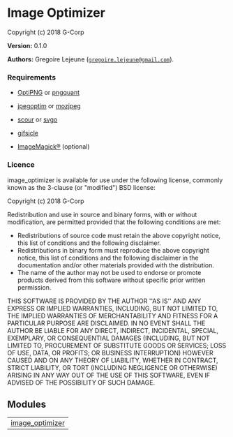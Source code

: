 

# Image Optimizer #

Copyright (c) 2018 G-Corp

__Version:__ 0.1.0

__Authors:__ Gregoire Lejeune ([`gregoire.lejeune@gmail.com`](mailto:gregoire.lejeune@gmail.com)).


### Requirements ###

* [OptiPNG](http://optipng.sourceforge.net/) or [pngquant](https://pngquant.org/)

* [jpegoptim](https://github.com/tjko/jpegoptim) or [mozjpeg](https://github.com/mozilla/mozjpeg)

* [scour](https://github.com/scour-project/scour) or [svgo](https://github.com/svg/svgo)

* [gifsicle](http://www.lcdf.org/gifsicle/)

* [ImageMagick®](https://www.imagemagick.org/) (optional)



### Licence ###

image_optimizer is available for use under the following license, commonly known as the 3-clause (or "modified") BSD license:

Copyright (c) 2018 G-Corp<br />

Redistribution and use in source and binary forms, with or without modification, are permitted provided that the following conditions are met:

* Redistributions of source code must retain the above copyright notice, this list of conditions and the following disclaimer.
* Redistributions in binary form must reproduce the above copyright notice, this list of conditions and the following disclaimer in the documentation and/or other materials provided with the distribution.
* The name of the author may not be used to endorse or promote products derived from this software without specific prior written permission.



THIS SOFTWARE IS PROVIDED BY THE AUTHOR ''AS IS'' AND ANY EXPRESS OR IMPLIED WARRANTIES, INCLUDING, BUT NOT LIMITED TO, THE IMPLIED WARRANTIES OF MERCHANTABILITY AND FITNESS FOR A PARTICULAR PURPOSE ARE DISCLAIMED. IN NO EVENT SHALL THE AUTHOR BE LIABLE FOR ANY DIRECT, INDIRECT, INCIDENTAL, SPECIAL, EXEMPLARY, OR CONSEQUENTIAL DAMAGES (INCLUDING, BUT NOT LIMITED TO, PROCUREMENT OF SUBSTITUTE GOODS OR SERVICES; LOSS OF USE, DATA, OR PROFITS; OR BUSINESS INTERRUPTION) HOWEVER CAUSED AND ON ANY THEORY OF LIABILITY, WHETHER IN CONTRACT, STRICT LIABILITY, OR TORT (INCLUDING NEGLIGENCE OR OTHERWISE) ARISING IN ANY WAY OUT OF THE USE OF THIS SOFTWARE, EVEN IF ADVISED OF THE POSSIBILITY OF SUCH DAMAGE.


## Modules ##


<table width="100%" border="0" summary="list of modules">
<tr><td><a href="https://github.com/G-Corp/image_optimizer/blob/master/doc/image_optimizer.md" class="module">image_optimizer</a></td></tr></table>

